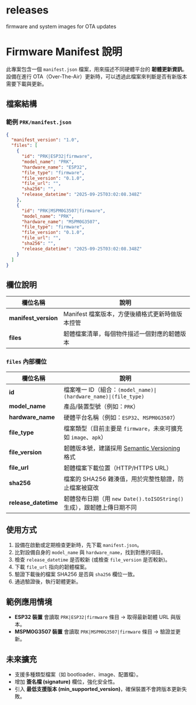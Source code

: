 # releases
firmware and system images for OTA updates


# Firmware Manifest 說明

此專案包含一個 `manifest.json` 檔案，用來描述不同硬體平台的 **韌體更新資訊**。  
設備在進行 OTA（Over-The-Air）更新時，可以透過此檔案來判斷是否有新版本需要下載與更新。


## 檔案結構

### 範例 `PRK/manifest.json`
```json
{
  "manifest_version": "1.0",
  "files": [
    {
      "id": "PRK|ESP32|firmware",
      "model_name": "PRK",
      "hardware_name": "ESP32",
      "file_type": "firmware",
      "file_version": "0.1.0",
      "file_url": "",
      "sha256": "",
      "release_datetime": "2025-09-25T03:02:08.348Z"
    },
    {
      "id": "PRK|MSPM0G3507|firmware",
      "model_name": "PRK",
      "hardware_name": "MSPM0G3507",
      "file_type": "firmware",
      "file_version": "0.1.0",
      "file_url": "",
      "sha256": "",
      "release_datetime": "2025-09-25T03:02:08.348Z"
    }
  ]
}
````

## 欄位說明

| 欄位名稱                  | 說明                                            |
| ------------------------ | ----------------------------------------------- |
| **manifest_version**     | Manifest 檔案版本，方便後續格式更新時做版本控管    |
| **files**                | 韌體檔案清單，每個物件描述一個對應的韌體版本        |

### `files` 內部欄位

| 欄位名稱            | 說明                                                                             |
| ------------------ | -------------------------------------------------------------------------------- |
| **id**             | 檔案唯一 ID（組合：`(model_name)\|(hardware_name)\|(file_type)`                    |
| **model_name**     | 產品/裝置型號（例如：`PRK`）                                                       |
| **hardware_name**  | 硬體平台名稱（例如：`ESP32`、`MSPM0G3507`）                                        |
| **file_type**      | 檔案類型（目前主要是 `firmware`，未來可擴充如 `image`、`apk`）                      |
| **file_version**   | 韌體版本號，建議採用 [Semantic Versioning](https://semver.org/lang/zh-TW/) 格式    |
| **file_url**       | 韌體檔案下載位置（HTTP/HTTPS URL）                                                 |
| **sha256**         | 檔案的 SHA256 雜湊值，用於完整性驗證，防止檔案被竄改                                 |
| **release_datetime**   | 韌體發布日期（用 `new Date().toISOString()` 生成），跟韌體上傳日期不同            |


## 使用方式

1. 設備在啟動或定期檢查更新時，先下載 `manifest.json`。
2. 比對設備自身的 `model_name` 與 `hardware_name`，找到對應的項目。
3. 檢查 `release_datetime` 是否較新 (或檢查 `file_version` 是否較新)。
4. 下載 `file_url` 指向的韌體檔案。
5. 驗證下載後的檔案 SHA256 是否與 `sha256` 欄位一致。
6. 通過驗證後，執行韌體更新。


## 範例應用情境

* **ESP32 裝置** 會讀取 `PRK|ESP32|firmware` 條目 → 取得最新韌體 URL 與版本。
* **MSPM0G3507 裝置** 會讀取 `PRK|MSPM0G3507|firmware` 條目 → 驗證並更新。


## 未來擴充

* 支援多種類型檔案（如 bootloader、image、配置檔）。
* 增加 **簽名檔 (signature)** 欄位，強化安全性。
* 引入 **最低支援版本 (min_supported_version)**，確保裝置不會跨版本更新失敗。


